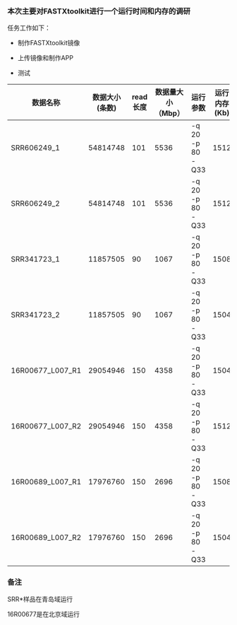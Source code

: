 ### 本次主要对FASTXtoolkit进行一个运行时间和内存的调研
任务工作如下：

- 制作FASTXtoolkit镜像

- 上传镜像和制作APP

- 测试

|数据名称|数据大小(条数)|read长度|数据量大小（Mbp）|运行参数|运行内存(Kb)|运行时间(mm:ss)|过滤结果(low_quality:dup_rate)|任务id| 
|---|---|---|---|---|----|---|---|---|
|SRR606249_1|54814748|101|5536|-q 20 -p 80 -Q33|1512|30:59.75|1988100(3%):22.76|57ec99a9c3febe0001b3ec9b| 
|SRR606249_2|54814748|101|5536|-q 20 -p 80 -Q33|1512|32:09.01|1897039(3%):18.47|57ebe51bc3febe0001b3de51|
|SRR341723_1|11857505|90|1067|-q 20 -p 80 -Q33|1508|5:34.11|1779687(15%):9.22|57ec99c8c3febe0001b3ec9d|
|SRR341723_2|11857505|90|1067|-q 20 -p 80 -Q33|1504|5:47.09|1561803(13%):9.12|57ec762bc3febe0001b3e155|
|16R00677_L007_R1|29054946|150|4358|-q 20 -p 80 -Q33|1504|26:20.04|814438(2%):14.22|57eddd03534680000151c6d1|
|16R00677_L007_R2|29054946|150|4358|-q 20 -p 80 -Q33|1512|29:22.35|2164285(7%):11.87|57edde33534680000151c6d3|
|16R00689_L007_R1|17976760|150|2696|-q 20 -p 80 -Q33|1508|16:13.76|516091(2%):23.39|57ee02da534680000151c6d9|
|16R00689_L007_R2|17976760|150|2696|-q 20 -p 80 -Q33|1504|18:09.25|1528753(8%):19.10|57ee0312534680000151c6db|
### 备注
SRR\*样品在青岛域运行

16R00677是在北京域运行
